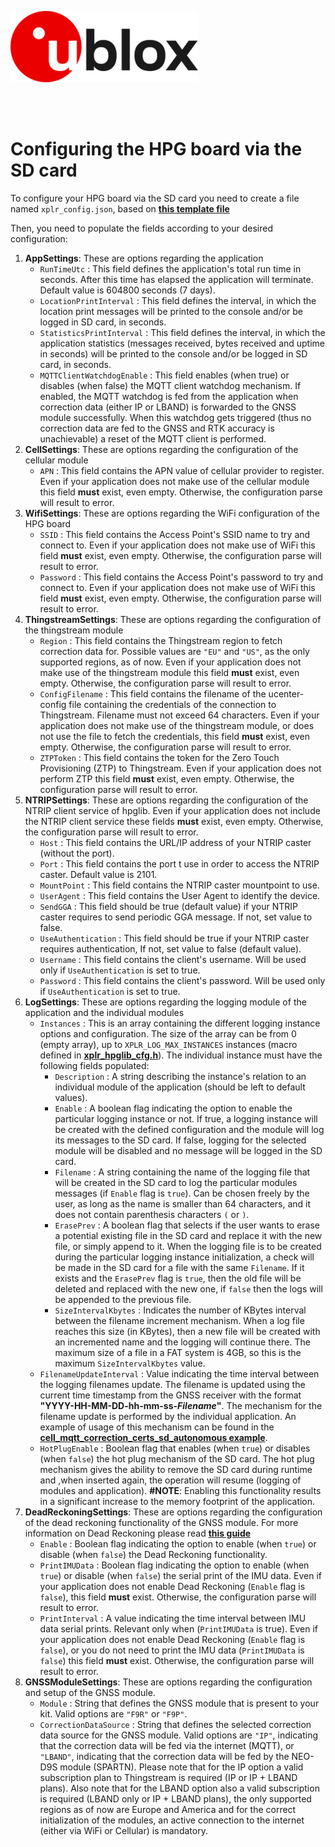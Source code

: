 ![u-blox](./../media/shared/logos/ublox_logo.jpg)

<br>
<br>

# Configuring the HPG board via the SD card

To configure your HPG board via the SD card you need to create a file named `xplr_config.json`, based on **[this template file](./../bin/xplr_config_template.json)**

Then, you need to populate the fields according to your desired configuration:

1. **AppSettings**: These are options regarding the application
    - `RunTimeUtc` : This field defines the application's total run time in seconds. After this time has elapsed the application will terminate. Default value is 604800 seconds (7 days).
    - `LocationPrintInterval` : This field defines the interval, in which the location print messages will be printed to the console and/or be logged in SD card, in seconds.
    - `StatisticsPrintInterval` : This field defines the interval, in which the application statistics (messages received, bytes received and uptime in seconds) will be printed to the console and/or be logged in SD card, in seconds.
    - `MQTTClientWatchdogEnable` : This field enables (when true) or disables (when false) the MQTT client watchdog mechanism. If enabled, the MQTT watchdog is fed from the application when correction data (either IP or LBAND) is forwarded to the GNSS module successfully. When this watchdog gets triggered (thus no correction data are fed to the GNSS and RTK accuracy is unachievable) a reset of the MQTT client is performed.
2. **CellSettings**: These are options regarding the configuration of the cellular module
    - `APN` : This field contains the APN value of cellular provider to register. Even if your application does not make use of the cellular module this field **must** exist, even empty. Otherwise, the configuration parse will result to error.
3. **WifiSettings**: These are options regarding the WiFi configuration of the HPG board
    - `SSID` : This field contains the Access Point's SSID name to try and connect to. Even if your application does not make use of WiFi this field **must** exist, even empty. Otherwise, the configuration parse will result to error.
    - `Password` : This field contains the Access Point's password to try and connect to. Even if your application does not make use of WiFi this field **must** exist, even empty. Otherwise, the configuration parse will result to error.
4. **ThingstreamSettings**: These are options regarding the configuration of the thingstream module 
    - `Region` : This field contains the Thingstream region to fetch correction data for. Possible values are `"EU"` and `"US"`, as the only supported regions, as of now. Even if your application does not make use of the thingstream module this field **must** exist, even empty. Otherwise, the configuration parse will result to error.
    - `ConfigFilename` : This field contains the filename of the ucenter-config file containing the credentials of the connection to Thingstream. Filename must not exceed 64 characters. Even if your application does not make use of the thingstream module, or does not use the file to fetch the credentials, this field **must** exist, even empty. Otherwise, the configuration parse will result to error.
    - `ZTPToken` : This field contains the token for the Zero Touch Provisioning (ZTP) to Thingstream. Even if your application does not perform ZTP this field **must** exist, even empty. Otherwise, the configuration parse will result to error.
5. **NTRIPSettings**: These are options regarding the configuration of the NTRIP client service of hpglib. Even if your application does not include the NTRIP client service these fields **must** exist, even empty. Otherwise, the configuration parse will result to error. 
    - `Host` : This field contains the URL/IP address of your NTRIP caster (without the port).
    - `Port` : This field contains the port t use in order to access the NTRIP caster. Default value is 2101.
    - `MountPoint` : This field contains the NTRIP caster mountpoint to use.
    - `UserAgent` :  This field contains the User Agent to identify the device.
    - `SendGGA` : This field should be true (default value) if your NTRIP caster requires to send periodic GGA message. If not, set value to false.
    - `UseAuthentication` : This field should be true if your NTRIP caster requires authentication, If not, set value to false (default value).
    - `Username` : This field contains the client's username. Will be used only if `UseAuthentication` is set to true.
    - `Password` : This field contains the client's password. Will be used only if `UseAuthentication` is set to true.
5. **LogSettings**: These are options regarding the logging module of the application and the individual modules
    - `Instances` : This is an array containing the different logging instance options and configuration. The size of the array can be from 0 (empty array), up to `XPLR_LOG_MAX_INSTANCES` instances (macro defined in **[xplr_hpglib_cfg.h](./../components/hpglib/xplr_hpglib_cfg.h)**). The individual instance must have the following fields populated:
        - `Description` : A string describing the instance's relation to an individual module of the application (should be left to default values).
        - `Enable` : A boolean flag indicating the option to enable the particular logging instance or not. If true, a logging instance will be created with the defined configuration and the module will log its messages to the SD card. If false, logging for the selected module will be disabled and no message will be logged in the SD card.
        - `Filename` : A string containing the name of the logging file that will be created in the SD card to log the particular modules messages (if `Enable` flag is `true`). Can be chosen freely by the user, as long as the name is smaller than 64 characters, and it does not contain parenthesis characters `(` or `)`. 
        - `ErasePrev` : A boolean flag that selects if the user wants to erase a potential existing file in the SD card and replace it with the new file, or simply append to it. When the logging file is to be created during the particular logging instance initialization, a check will be made in the SD card for a file with the same `Filename`. If it exists and the `ErasePrev` flag is `true`, then the old file will be deleted and replaced with the new one, if `false` then the logs will be appended to the previous file.
        - `SizeIntervalKbytes` : Indicates the number of KBytes interval between the filename increment mechanism. When a log file reaches this size (in KBytes), then a new file will be created with an incremented name and the logging will continue there. The maximum size of a file in a FAT system is 4GB, so this is the maximum `SizeIntervalKbytes` value.
    - `FilenameUpdateInterval` : Value indicating the time interval between the logging filenames update. The filename is updated using the current time timestamp from the GNSS receiver with the format **"YYYY-HH-MM-DD-hh-mm-ss-*Filename*"**. The mechanism for the filename update is performed by the individual application. An example of usage of this mechanism can be found in the **[cell_mqtt_correction_certs_sd_autonomous example](./../examples/cellular/05_hpg_cell_mqtt_correction_certs_sd_autonomous/)**.
    - `HotPlugEnable` : Boolean flag that enables (when `true`) or disables (when `false`) the hot plug mechanism of the SD card. The hot plug mechanism gives the ability to remove the SD card during runtime and ,when inserted again, the operation will resume (logging of modules and application). **#NOTE**: Enabling this functionality results in a significant increase to the memory footprint of the application.
6. **DeadReckoningSettings**: These are options regarding the configuration of the dead reckoning functionality of the GNSS module. For more information on Dead Reckoning please read **[this guide](./README_dead_reckoning.md)**
    - `Enable` : Boolean flag indicating the option to enable (when `true`) or disable (when `false`) the Dead Reckoning functionality.
    - `PrintIMUData` : Boolean flag indicating the option to enable (when `true`) or disable (when `false`) the serial print of the IMU data. Even if your application does not enable Dead Reckoning (`Enable` flag is `false`), this field **must** exist. Otherwise, the configuration parse will result to error.
    - `PrintInterval` : A value indicating the time interval between IMU data serial prints. Relevant only when (`PrintIMUData` is true). Even if your application does not enable Dead Reckoning (`Enable` flag is `false`), or you do not need to print the IMU data (`PrintIMUData` is `false`) this field **must** exist. Otherwise, the configuration parse will result to error.
7. **GNSSModuleSettings**: These are options regarding the configuration and setup of the GNSS module.
    - `Module` : String that defines the GNSS module that is present to your kit. Valid options are `"F9R"` or `"F9P"`.
    - `CorrectionDataSource` : String that defines the selected correction data source for the GNSS module. Valid options are `"IP"`, indicating that the correction data will be fed via the internet (MQTT), or `"LBAND"`, indicating that the correction data will be fed by the NEO-D9S module (SPARTN). Please note that for the IP option a valid subscription plan to Thingstream is required (IP or IP + LBAND plans). Also note that for the LBAND option also a valid subscription is required (LBAND only or IP + LBAND plans), the only supported regions as of now are Europe and America and for the correct initialization of the modules, an active connection to the internet (either via WiFi or Cellular) is mandatory.
